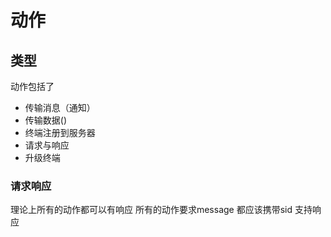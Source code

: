 # 动作

## 类型

动作包括了
- 传输消息（通知）
- 传输数据()
- 终端注册到服务器
- 请求与响应
- 升级终端

### 请求响应
理论上所有的动作都可以有响应
所有的动作要求message 都应该携带sid 支持响应
